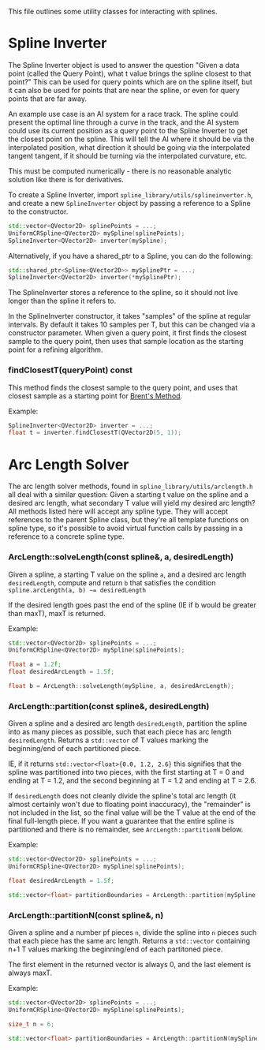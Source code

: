 This file outlines some utility classes for interacting with splines.

Spline Inverter
=============
The Spline Inverter object is used to answer the question "Given a data point (called the Query Point), what t value brings the spline closest to that point?" This can be used for query points which are on the spline itself, but it can also be used for points that are near the spline, or even for query points that are far away.

An example use case is an AI system for a race track. The spline could present the optimal line through a curve in the track, and the AI system could use its current position as a query point to the Spline Inverter to get the closest point on the spline. This will tell the AI where it should be via the interpolated position, what direction it should be going via the interpolated tangent tangent, if it should be turning via the interpolated curvature, etc.

This must be computed numerically - there is no reasonable analytic solution like there is for derivatives.

To create a Spline Inverter, import `spline_library/utils/splineinverter.h`, and create a new `SplineInverter` object by passing a reference to a Spline to the constructor.
```c++
std::vector<QVector2D> splinePoints = ...;
UniformCRSpline<QVector2D> mySpline(splinePoints);
SplineInverter<QVector2D> inverter(mySpline);
```

Alternatively, if you have a shared_ptr to a Spline, you can do the following:
```c++
std::shared_ptr<Spline<QVector2D>> mySplinePtr = ...;
SplineInverter<QVector2D> inverter(*mySplinePtr);
```

The SplineInverter stores a reference to the spline, so it should not live longer than the spline it refers to.

In the SplineInverter constructor, it takes "samples" of the spline at regular intervals. By default it takes 10 samples per T, but this can be changed via a constructor parameter. When given a query point, it first finds the closest sample to the query point, then uses that sample location as the starting point for a refining algorithm.

### findClosestT(queryPoint) const
This method finds the closest sample to the query point, and uses that closest sample as a starting point for [Brent's Method](http://en.wikipedia.org/wiki/Brent%27s_method).

Example:
```c++
SplineInverter<QVector2D> inverter = ...;
float t = inverter.findClosestT(QVector2D(5, 1));
```


Arc Length Solver
=============
The arc length solver methods, found in `spline_library/utils/arclength.h` all deal with a similar question: Given a starting t value on the spline and a desired arc length, what secondary T value will yield my desired arc length? All methods listed here will accept any spline type. They will accept references to the parent Spline class, but they're all template functions on spline type, so it's possible to avoid virtual function calls by passing in a reference to a concrete spline type.

### ArcLength::solveLength(const spline&, a, desiredLength)
Given a spline, a starting T value on the spline `a`, and a desired arc length `desiredLength`, compute and return `b` that satisfies the condition `spline.arcLength(a, b) ~= desiredLength`

If the desired length goes past the end of the spline (IE if b would be greater than maxT), maxT is returned.

Example:
```c++
std::vector<QVector2D> splinePoints = ...;
UniformCRSpline<QVector2D> mySpline(splinePoints);

float a = 1.2f;
float desiredArcLength = 1.5f;

float b = ArcLength::solveLength(mySpline, a, desiredArcLength);
```


### ArcLength::partition(const spline&, desiredLength)
Given a spline and a desired arc length `desiredLength`, partition the spline into as many pieces as possible, such that each piece has arc length `desiredLength`. Returns a `std::vector` of T values marking the beginning/end of each partitioned piece.

IE, if it returns `std::vector<float>{0.0, 1.2, 2.6}` this signifies that the spline was partitioned into two pieces, with the first starting at T = 0 and ending at T = 1.2, and the second beginning at T = 1.2 and ending at T = 2.6.

If `desiredLength` does not cleanly divide the spline's total arc length (it almost certainly won't due to floating point inaccuracy), the "remainder" is not included in the list, so the final value will be the T value at the end of the final full-length piece. If you want a guarantee that the entire spline is partitioned and there is no remainder, see `ArcLength::partitionN` below.

Example:
```c++
std::vector<QVector2D> splinePoints = ...;
UniformCRSpline<QVector2D> mySpline(splinePoints);

float desiredArcLength = 1.5f;

std::vector<float> partitionBoundaries = ArcLength::partition(mySpline, desiredArcLength);
```


### ArcLength::partitionN(const spline&, n)
Given a spline and a number pf pieces `n`, divide the spline into `n` pieces such that each piece has the same arc length. Returns a `std::vector` containing n+1 T values marking the beginning/end of each partitoned piece.

The first element in the returned vector is always 0, and the last element is always maxT.

Example:
```c++
std::vector<QVector2D> splinePoints = ...;
UniformCRSpline<QVector2D> mySpline(splinePoints);

size_t n = 6;

std::vector<float> partitionBoundaries = ArcLength::partitionN(mySpline, n);
```

